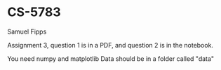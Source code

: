 # CS-5783
Samuel Fipps

Assignment 3, question 1 is in a PDF, and question 2 is in the notebook. 

You need numpy and matplotlib Data should be in a folder called "data"
